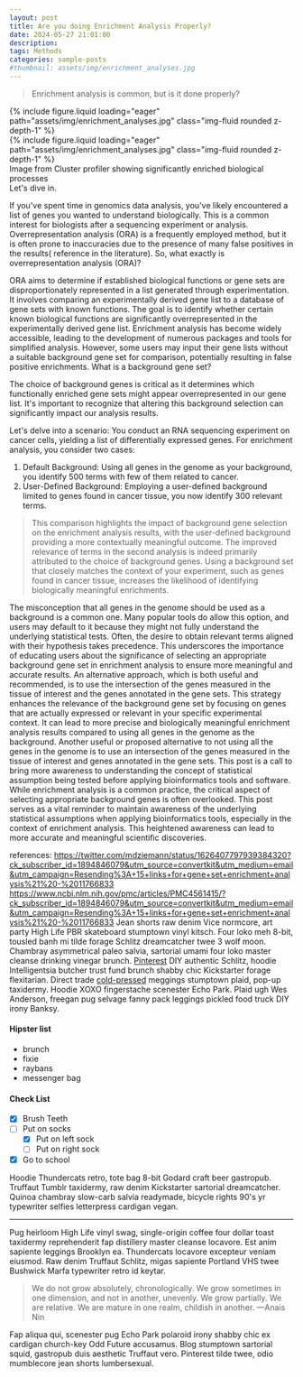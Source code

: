 ```yaml
---
layout: post
title: Are you doing Enrichment Analysis Properly?
date: 2024-05-27 21:01:00
description: 
tags: Methods
categories: sample-posts
#thumbnail: assets/img/enrichment_analyses.jpg
---
```


> Enrichment analysis is common, but is it done properly?
<div class="row mt-3">
    <div class="col-sm mt-3 mt-md-0">
        {% include figure.liquid loading="eager" path="assets/img/enrichment_analyses.jpg" class="img-fluid rounded z-depth-1" %}
    </div>
    <div class="col-sm mt-3 mt-md-0">
        {% include figure.liquid loading="eager" path="assets/img/enrichment_analyses.jpg" class="img-fluid rounded z-depth-1" %}
    </div>
</div>
<div class="caption">
    Image from Cluster profiler showing significantly enriched biological processes
</div>
Let's dive in.

If you've spent time in genomics data analysis, you've likely encountered a list of genes you wanted to understand biologically. This is a common interest for biologists after a sequencing experiment or analysis.
Overrepresentation analysis (ORA) is a frequently employed method, but it is often prone to inaccuracies due to the presence of many false positives in the results( reference in the literature). So, what exactly is overrepresentation analysis (ORA)?

ORA aims to determine if established biological functions or gene sets are disproportionately represented in a list generated through experimentation. It involves comparing an experimentally derived gene list to a database of gene sets with known functions. The goal is to identify whether certain known biological functions are significantly overrepresented in the experimentally derived gene list.
Enrichment analysis has become widely accessible, leading to the development of numerous packages and tools for simplified analysis. However, some users may input their gene lists without a suitable background gene set for comparison, potentially resulting in false positive enrichments.
What is a background gene set?

The choice of background genes is critical as it determines which functionally enriched gene sets might appear overrepresented in our gene list. It's important to recognize that altering this background selection can significantly impact our analysis results.

Let's delve into a scenario: You conduct an RNA sequencing experiment on cancer cells, yielding a list of differentially expressed genes. For enrichment analysis, you consider two cases:
1. Default Background: Using all genes in the genome as your background, you identify 500 terms with few of them related to cancer.
2. User-Defined Background: Employing a user-defined background limited to genes found in cancer tissue, you now identify 300 relevant terms.
   
> This comparison highlights the impact of background gene selection on the enrichment analysis results, with the user-defined background providing a more contextually meaningful outcome.
The improved relevance of terms in the second analysis is indeed primarily attributed to the choice of background genes. Using a background set that closely matches the context of your experiment, such as genes found in cancer tissue, increases the likelihood of identifying biologically meaningful enrichments.

The misconception that all genes in the genome should be used as a background is a common one. Many popular tools do allow this option, and users may default to it because they might not fully understand the underlying statistical tests. Often, the desire to obtain relevant terms aligned with their hypothesis takes precedence.
This underscores the importance of educating users about the significance of selecting an appropriate background gene set in enrichment analysis to ensure more meaningful and accurate results.
An alternative approach, which is both useful and recommended, is to use the intersection of the genes measured in the tissue of interest and the genes annotated in the gene sets. This strategy enhances the relevance of the background gene set by focusing on genes that are actually expressed or relevant in your specific experimental context. It can lead to more precise and biologically meaningful enrichment analysis results compared to using all genes in the genome as the background.
Another useful or proposed alternative to not using all the genes in the genome is to use an intersection of the genes measured in the tissue of interest and genes annotated in the gene sets.
This post is a call to bring more awareness to understanding the concept of statistical assumption being tested before applying bioinformatics tools and software.
While enrichment analysis is a common practice, the critical aspect of selecting appropriate background genes is often overlooked. This post serves as a vital reminder to maintain awareness of the underlying statistical assumptions when applying bioinformatics tools, especially in the context of enrichment analysis. This heightened awareness can lead to more accurate and meaningful scientific discoveries.

references:
https://twitter.com/mdziemann/status/1626407797939384320?ck_subscriber_id=1894846079&utm_source=convertkit&utm_medium=email&utm_campaign=Resending%3A+15+links+for+gene+set+enrichment+analysis%21%20-%2011766833
https://www.ncbi.nlm.nih.gov/pmc/articles/PMC4561415/?ck_subscriber_id=1894846079&utm_source=convertkit&utm_medium=email&utm_campaign=Resending%3A+15+links+for+gene+set+enrichment+analysis%21%20-%2011766833
Jean shorts raw denim Vice normcore, art party High Life PBR skateboard stumptown vinyl kitsch. Four loko meh 8-bit, tousled banh mi tilde forage Schlitz dreamcatcher twee 3 wolf moon. Chambray asymmetrical paleo salvia, sartorial umami four loko master cleanse drinking vinegar brunch. [Pinterest](https://www.pinterest.com) DIY authentic Schlitz, hoodie Intelligentsia butcher trust fund brunch shabby chic Kickstarter forage flexitarian. Direct trade <a href="https://en.wikipedia.org/wiki/Cold-pressed_juice">cold-pressed</a> meggings stumptown plaid, pop-up taxidermy. Hoodie XOXO fingerstache scenester Echo Park. Plaid ugh Wes Anderson, freegan pug selvage fanny pack leggings pickled food truck DIY irony Banksy.

#### Hipster list

- brunch
- fixie
- raybans
- messenger bag

#### Check List

- [x] Brush Teeth
- [ ] Put on socks
  - [x] Put on left sock
  - [ ] Put on right sock
- [x] Go to school

Hoodie Thundercats retro, tote bag 8-bit Godard craft beer gastropub. Truffaut Tumblr taxidermy, raw denim Kickstarter sartorial dreamcatcher. Quinoa chambray slow-carb salvia readymade, bicycle rights 90's yr typewriter selfies letterpress cardigan vegan.

<hr>

Pug heirloom High Life vinyl swag, single-origin coffee four dollar toast taxidermy reprehenderit fap distillery master cleanse locavore. Est anim sapiente leggings Brooklyn ea. Thundercats locavore excepteur veniam eiusmod. Raw denim Truffaut Schlitz, migas sapiente Portland VHS twee Bushwick Marfa typewriter retro id keytar.

> We do not grow absolutely, chronologically. We grow sometimes in one dimension, and not in another, unevenly. We grow partially. We are relative. We are mature in one realm, childish in another.
> —Anais Nin

Fap aliqua qui, scenester pug Echo Park polaroid irony shabby chic ex cardigan church-key Odd Future accusamus. Blog stumptown sartorial squid, gastropub duis aesthetic Truffaut vero. Pinterest tilde twee, odio mumblecore jean shorts lumbersexual.
